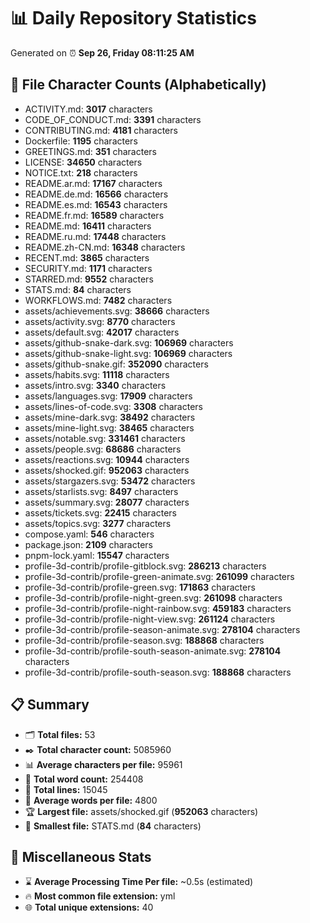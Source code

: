 # 📊 Daily Repository Statistics
Generated on ⏰ **Sep 26, Friday 08:11:25 AM**

## 📂 File Character Counts (Alphabetically)
- ACTIVITY.md: **3017** characters
- CODE_OF_CONDUCT.md: **3391** characters
- CONTRIBUTING.md: **4181** characters
- Dockerfile: **1195** characters
- GREETINGS.md: **351** characters
- LICENSE: **34650** characters
- NOTICE.txt: **218** characters
- README.ar.md: **17167** characters
- README.de.md: **16566** characters
- README.es.md: **16543** characters
- README.fr.md: **16589** characters
- README.md: **16411** characters
- README.ru.md: **17448** characters
- README.zh-CN.md: **16348** characters
- RECENT.md: **3865** characters
- SECURITY.md: **1171** characters
- STARRED.md: **9552** characters
- STATS.md: **84** characters
- WORKFLOWS.md: **7482** characters
- assets/achievements.svg: **38666** characters
- assets/activity.svg: **8770** characters
- assets/default.svg: **42017** characters
- assets/github-snake-dark.svg: **106969** characters
- assets/github-snake-light.svg: **106969** characters
- assets/github-snake.gif: **352090** characters
- assets/habits.svg: **11118** characters
- assets/intro.svg: **3340** characters
- assets/languages.svg: **17909** characters
- assets/lines-of-code.svg: **3308** characters
- assets/mine-dark.svg: **38492** characters
- assets/mine-light.svg: **38465** characters
- assets/notable.svg: **331461** characters
- assets/people.svg: **68686** characters
- assets/reactions.svg: **10944** characters
- assets/shocked.gif: **952063** characters
- assets/stargazers.svg: **53472** characters
- assets/starlists.svg: **8497** characters
- assets/summary.svg: **28077** characters
- assets/tickets.svg: **22415** characters
- assets/topics.svg: **3277** characters
- compose.yaml: **546** characters
- package.json: **2109** characters
- pnpm-lock.yaml: **15547** characters
- profile-3d-contrib/profile-gitblock.svg: **286213** characters
- profile-3d-contrib/profile-green-animate.svg: **261099** characters
- profile-3d-contrib/profile-green.svg: **171863** characters
- profile-3d-contrib/profile-night-green.svg: **261098** characters
- profile-3d-contrib/profile-night-rainbow.svg: **459183** characters
- profile-3d-contrib/profile-night-view.svg: **261124** characters
- profile-3d-contrib/profile-season-animate.svg: **278104** characters
- profile-3d-contrib/profile-season.svg: **188868** characters
- profile-3d-contrib/profile-south-season-animate.svg: **278104** characters
- profile-3d-contrib/profile-south-season.svg: **188868** characters

## 📋 Summary
- 🗂️ **Total files:** 53
- ✒️ **Total character count:** 5085960
- 📊 **Average characters per file:** 95961
- 📝 **Total word count:** 254408
- 🧾 **Total lines:** 15045
- 📐 **Average words per file:** 4800
- 🏆 **Largest file:** assets/shocked.gif (**952063** characters)
- 🥉 **Smallest file:** STATS.md (**84** characters)

## 🌟 Miscellaneous Stats
- ⌛ **Average Processing Time Per file:** ~0.5s (estimated)
- 🔥 **Most common file extension:** yml
- 🌐 **Total unique extensions:** 40
